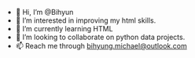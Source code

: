 - 👋 Hi, I’m @Bihyun
- 👀 I’m interested in improving my html skills. 
- 🌱 I’m currently learning HTML
- 💞️ I’m looking to collaborate on python data projects. 
- 📫 Reach me through bihyung.michael@outlook.com

<!---
Bihyun/Bihyun is a ✨ special ✨ repository because its `README.md` (this file) appears on your GitHub profile.
You can click the Preview link to take a look at your changes.
--->
